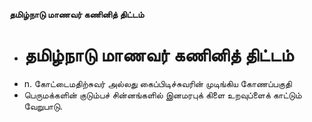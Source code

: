 **தமிழ்நாடு மாணவர் கணினித் திட்டம்**
- # தமிழ்நாடு மாணவர் கணினித் திட்டம்
- n. கோட்டைமதிற்சுவர் அல்லது கைப்பிடிச்சுவரின் முடிங்கிய கோணப்பகுதி
- பெருமக்களின் குடும்பச் சின்னங்களில் இனமரபுக் கிளை உறவுப்ளைக் காட்டும் வேறுபாடு.

